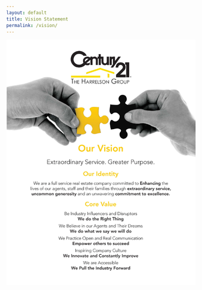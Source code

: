```yaml
---
layout: default
title: Vision Statement
permalink: /vision/
---
```

<img src="/img/vision-statement.jpg" class="post-image">
